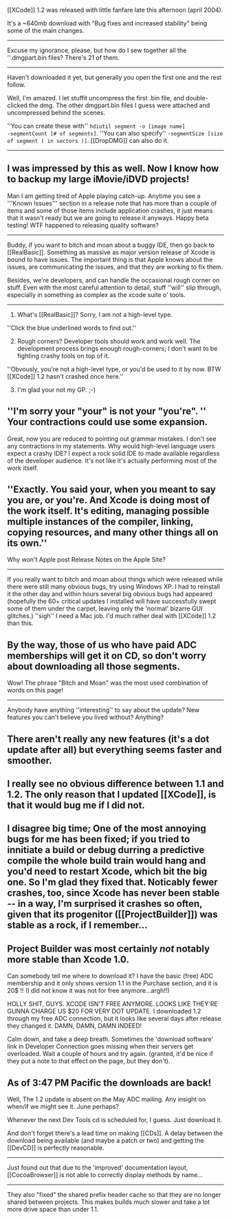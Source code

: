 

[[XCode]] 1.2 was released with little fanfare late this afternoon (april 2004).

It's a ~640mb download with "Bug fixes and increased stability" being some of the main changes.

----

Excuse my ignorance, please, but how do I sew together all the ''.dmgpart.bin files? There's 21 of them.

----

Haven't downloaded it yet, but generally you open the first one and the rest follow.

Well, I'm amazed. I let stuffit uncompress the first .bin file, and double-clicked the dmg. The other dmgpart.bin files I guess were attached and uncompressed behind the scenes.

''You can create these with'' <code>hdiutil segment -o [image name] -segmentCount [# of segments]</code>. ''You can also specify'' <code>-segmentSize [size of segment ( in sectors )]</code>. [[DropDMG]] can also do it.

----

I was impressed by this as well.  Now I know how to backup my large iMovie/iDVD projects!
----
Man I am getting tired of Apple playing catch-up. Anytime you see a '''Known Issues''' section in a release note that has more than a couple of items and some of those items include application crashes, it just means that it wasn't ready but we are going to release it anyways. Happy beta testing! WTF happened to releasing quality software?

----

Buddy, if you want to bitch and moan about a buggy IDE, then go back to [[RealBasic]]. Something as massive as major version release of Xcode is bound to have issues. The important thing is that Apple knows about the issues, are communicating the issues, and that they are working to fix them.

Besides, we're developers, and can handle the occasional rough corner on stuff.  Even with the most careful attention to detail, stuff ''will'' slip through, especially in something as complex as the xcode suite o' tools.

----

1. What's [[RealBasic]]? Sorry, I am not a high-level type.

''Click the blue underlined words to find out.''

2. Rough corners? Developer tools should work and work well. The development process brings enough rough-corners; I don't want to be fighting crashy tools on top of it.

''Obvously, you're not a high-level type, or you'd be used to it by now. BTW [[XCode]] 1.2 hasn't crashed once here.''

3. I'm glad your not my GP. ;-)

''I'm sorry your "your" is not your "you're". '' Your contractions could use some expansion.
----
Great, now you are reduced to pointing out grammar mistakes. I don't see any contractions in my statements. Why would high-level language users expect a crashy IDE? I expect a rock solid IDE to made available regardless of the developer audience. It's not like it's actually performing most of the work itself.

''Exactly.  You said your, when you meant to say you are, or you're.  And Xcode is doing most of the work itself.  It's editing, managing possible multiple instances of the compiler, linking, copying resources, and many other things all on its own.''
----

Why won't Apple post Release Notes on the Apple Site?

----

If you really want to bitch and moan about things which were released while there were still many obvious bugs, try using Windows XP. I had to reinstall it the other day and within hours several big obvious bugs had appeared (hopefully the 60+ critical updates I installed will have successfully swept some of them under the carpet, leaving only the 'normal' bizarre GUI glitches.) ''sigh'' I need a Mac job. I'd much rather deal with [[XCode]] 1.2 than this.

By the way, those of us who have paid ADC memberships will get it on CD, so don't worry about downloading all those segments.
----
Wow! The phrase "Bitch and Moan" was the most used combination of words on this page!

----

Anybody have anything ''interesting'' to say about the update? New features you can't believe you lived without? Anything?

There aren't really any new features (it's a dot update after all) but everything seems faster and smoother.
----
I really see no obvious difference between 1.1 and 1.2. The only reason that I updated [[XCode]], is that it would bug me if I did not.
----
I disagree big time; One of the most annoying bugs for me has been fixed; if you tried to innitiate a build or debug durring a predictive compile the whole build train would hang and you'd need to restart Xcode, which bit the big one.  So I'm glad they fixed that.  Noticably fewer crashes, too, since Xcode has never been stable -- in a way, I'm surprised it crashes so often, given that its progenitor ([[ProjectBuilder]]) was stable as a rock, if I remember... 
----
Project Builder was most certainly _not_ notably more stable than Xcode 1.0.
----
Can somebody tell me where to download it?
I have the basic (free) ADC membership and it only shows version 1.1 in the Purchase section, and it is 20$ !! (I did not know it was not for free anymore...argh!!)


HOLLY SHIT, GUYS.  XCODE ISN'T FREE ANYMORE.  LOOKS LIKE THEY'RE GUNNA CHARGE US $20 FOR VERY DOT UPDATE.  I downloaded 1.2 through my free ADC connection, but it looks like several days after release they changed it.  DAMN, DAMN, DAMN INDEED!

Calm down, and take a deep breath.  Sometimes the 'download software' link in Developer Connection goes missing when their servers get overloaded.  Wait a couple of hours and try again.  (granted, it'd be nice if they put a note to that effect on the page, but they don't). 

As of 3:47 PM Pacific the downloads are back!
----
Well, The 1.2 update is absent on the May ADC mailing. Any insight on when/if we might see it. June perhaps?

Whenever the next Dev Tools cd is scheduled for, I guess. Just download it.

And don't forget there's a lead time on making [[CDs]].  A delay between the download being available (and maybe a patch or two) and getting the [[DevCD]] is perfectly reasonable.

----

Just found out that due to the 'improved' documentation layout, [[CocoaBrowser]] is not able to correctly display methods by name...

----

They also "fixed" the shared prefix header cache so that they are no longer shared between projects.  This makes builds much slower and take a lot more drive space than under 1.1.
